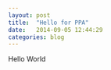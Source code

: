 ```yaml
---
layout: post
title:  "Hello for PPA"
date:   2014-09-05 12:44:29
categories: blog
---
```


Hello World